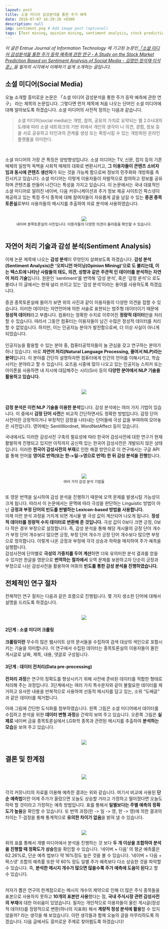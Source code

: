 ```yaml
---
layout: post
title: 소셜 미디어 감성분석을 통한 주가 예측
date: 2018-07-07 16:29:20 +0300
description: null
img: sentiment.png # Add image post (optional)
tags: [Text mining, opinion mining, sentiment analysis, stock prediction]
---
```


*이 글은 Entrue Journal of Information Technology 에 기고된 논문인[「소셜 미디어 감성분석을 통한 주가 등락 예측에 관한 연구 - A Study on the Stock Market Prediction Based on Sentiment Analysis of Social Media - 김영민·정석재·이석준」][link]을 필자의 시각에서 이해하기 쉽게 소개하는 글입니다.*

[link]: http://www.dbpia.co.kr/Journal/ArticleDetail/NODE06366393

## **소셜 미디어(Social Media)**

오늘 소개할 흥미로운 논문은 「소셜 미디어 감성분석을 통한 주가 등락 예측에 관한 연구」  라는 제목의 논문입니다. 그렇다면 먼저 제목에 처음 나오는 단어인 소셜 미디어에 대해 알아보도록 하겠습니다. 소셜 미디어의 사전적 정의는 다음과 같습니다. 
<br>

>소셜 미디어(social media)는 개방, 참여, 공유의 가치로 요약되는 웹 2.0시대의 도래에 따라 소셜 네트워크의 기반 위에서 개인의 생각이 나 의견, 경험, 정보 등을 서로 공유하고 타인과의 관계를 생성 또는 확장시킬 수 있는 개방화된 온라인 플랫폼을 의미한다.

<br>

소셜 미디어의 가장 큰 특징은 양방향성입니다. 소셜 미디어는 TV, 신문, 잡지 등의 기존 매체의 일방적 독백을 사회적 매체의 대화로 변환시키고, 
**그 이용자들이 콘텐츠 소비자임과 동시에 콘텐츠 생산자**가 되는 것을 가능케 함으로써 정보의 민주화와 개방화를 촉진시키고 있습니다. 
소셜 미디어는 이렇게 이용자들이 자발적으로 참여하고 정보를 공유하며 콘텐츠를 만들어 나간다는 특성을 가지고 있습니다. 
이 논문에서는 국내 대표적인 소셜 미디어로 알려진 네이버, 다음 커뮤니케이션과 주가 정보 제공 사이트인 팍스넷이 제공하고 있는 특정 주식 종목에 대해 참여자들이 자유롭게 
글을 남길 수 있는 **증권 종목 토론실**로부터 사용자들의 메시지를 추출하여 자료 분석에 사용하였습니다.
<br><br>
<center><img src="http://postfiles1.naver.net/MjAxNzA4MjZfODUg/MDAxNTAzNjkzMTAxNjY4.1sj2bt4uzA7Gn4dhojzxAGlKdElWsG7365sN9E29Q4kg.WhUYGTBt1r9VkswWaC5cpjiSjgQ8ML6B4e5JP_JH7JAg.PNG.anthouse28/image.png?type=w966"></center>
<center><sup>네이버 종목토론실의 사진입니다. 이용자들의 다양한 의견이 올라옴을 확인할 수 있습니다.</sup></center>
<br>

## **자연어 처리 기술과 감성 분석(Sentiment Analysis)**
이제 논문 제목에 나오는 **감성 분석**이 무엇인지 살펴보도록 하겠습니다. **감성 분석(Sentiment Analysis)은 ‘오피니언 마이닝(Opinion Mining)’으로 도 불리는데, 이는 텍스트에 나타난 사람들의 태도, 의견, 성향과 같은 주관적 인 데이터를 분석하는 자연어 처리 기술**입니다. 원문인 ‘sentiment’를 번역해 ‘감성 분석’, 혹은 ‘감정 분석’으 로도 불리나 이 글에서는 현재 널리 쓰이고 있는 ‘감성 분석’이라는 용어를 사용하도록 하겠습니다. 
<br><br>
증권 종목토론실에 들어가 보면 위의 사진과 같이 이용자들의 다양한 의견을 접할 수 있습니다. 이러한 데이터는 자연언어에 의한 서술로 표현되는 범주형 데이터이기 때문에 **정성적 데이터**라고 부릅니다. 컴퓨터는 정확한 수치로 이루어진 **정량적 데이터**만을 처리할 수 있습니다. 따라서 그동안 컴퓨터는 이용자들이 남긴 수많은 정성적 데이터를 처리할 수 없었습니다. 하지만, 이는 인공지능 분야가 발전함으로써, 더 이상 사실이 아니게 되었습니다. 
<br><br>
인공지능을 활용할 수 있는 분야 중, 컴퓨터공학자들이 늘 관심을 갖고 연구하는 분야가 하나 있습니다. 바로 **자연어 처리(Natural Language Processing, 줄여서 NLP)라는 분야**입니다. 
이 분야를 간단히 설명하자면 컴퓨터에게 인간의 언어를 이해시키고, 학습시키는 분야라고 할 수 있습니다. 요즈음 시중에 많이 나오고 있는 인공지능 스피커 또는 아이폰을 사용하면 내 지시에 
대답해주는 시리(Siri) 등의 **다양한 분야에서 NLP 기술을 활용하고 있습니다.**
<br><br>
<center><img src="http://paxcom.net/wp-content/uploads/2016/09/Words.png"></center>
<br>

**감정 분석은 이런 NLP 기술을 이용한 분석**입니다. 감성 분석에는 여러 가지 기법이 있습니다. 이 중에서 **감정 단어 사전**은 비교적 간단하면서도 정확한 방법입니다. 
감정 단어 사전이란 긍정적이거나 부정적인 감정을 나타내는 단어들에 극성 값을 부여하여 모아놓은 사전입니다. 영어에는 SentiWordnet, WordNetAffect 등이 있습니다.
<br>

국내에서도 이러한 감성사전 구축의 필요성에 따라 한국어 감성사전에 대한 연구가 현재 활발하게 진행되고 있지만 아직까지 공신력 있는 한국어 감성사전은 개발되지 않은 상태입니다. 
이러한 **한국어 감성사전의 부재**로 인한 해결 방안으로 이 연구에서는 구글 API를 통해 언어를 **영어로 번역(또는 한->일->영으로 번역) 한 뒤 감성 분석을 진행**합니다.
<br><br><br>
<center><img src="http://postfiles8.naver.net/MjAxNzA4MjZfMTE1/MDAxNTAzNjk1ODA4NjA2.zOrLEwtYuyoONapafdUC_B01d3O0B6qMG8tBXkUY5Xog.0ReNLX2lDKdSCi3BY0YRDL4D-mjvBL2oq7qO_XkHVesg.PNG.anthouse28/image.png?type=w966"></center>
<center><sup>여러 가지 감성 분석 기법들</sup></center>
<br>

또 영문 번역을 실시하여 감성 분석을 진행하기 때문에 오역 문제를 발생시킬 가능성이 크게 됩니다. 따라서 이 논문에서는 문맥에 따라 극성을 판단하는 Linguistic 방법이 아닌 
**긍정과 부정 단어의 빈도를 판별하는 Lexicon-based 방법을 사용합니다.**
<br>
이제 이런 분석 과정을 거치게 되면 게시물 별 극성 값이 계산되어 나오게 됩니다. **정성적 데이터를 정량적 수치 데이터로 변환해 준 것입니다.** 극성 값이 0보다 크면 긍정, 0보다 작은 경우 부정으로 설정합니다. 즉, 감성 분석을 통해 해당 게시물의 긍정 단어 개수가 부정 단어 개수보다 많으면 긍정, 부정 단어 개수가 긍정 단어 개수보다 많으면 부정으로 정의합니다. 이렇게 나온 긍정과 부정에 각각 상승과 하락을 매치하여 주가 예측을 실행합니다.
<br>
감성사전에 단어별로 **극성의 가중치를 두어 계산**하면 더욱 유의미한 분석 결과를 얻을 수 있지만 한글을 영문으로 **번역하는 절차에서** 오역 문제를 보완하고자 단순히 긍정과 부정으로 나뉜 감성사전을 활용하여 어휘의 **빈도를 통한 감성 분석을 진행하였습니다.**
<br>
## **전체적인 연구 절차**
전체적인 연구 절차는 다음과 같은 흐름으로 진행됩니다. 몇 가지 생소한 단어에 대해서 설명을 드리도록 하겠습니다.
<br><br>
<center><img src="http://postfiles7.naver.net/MjAxNzA4MjZfMjkx/MDAxNTAzNjk3Njg4OTQx.x_FVljH8kggjivI3mK_E-Bz350ujGgEuTwytkmiXIKEg.hhqXLd8ITd1NRHwKjuAJPjfm0ZT8G8XkzCEdUjmniqYg.PNG.anthouse28/image.png?type=w966"></center>

#### **2단계 : 소셜 미디어 크롤링**<br>
**크롤링이란** 무수히 많은 웹사이트 상의 문서들을 수집하여 검색 대상의 색인으로 포함시키는 기술을 의미합니다. 이 연구에서 수집된 데이터는 종목토론실의 이용자들이 올린 게시글로 날짜, 제목, 내용, 댓글로 구성됩니다.

#### **3단계 : 데이터 전처리(Data pre-processing)**<br>
**전처리 과정**은 연구의 정확도를 향상시키기 위해 사전에 준비된 데이터를 적합한 형태로 처리해 주는 과정입니다. 3단계에서는 여러 가지 특수문자와 같이 불필요한 데이터를 제거하고 유사한 내용을 반복적으로 사용하여 선동적 메시지를 담고 있는, 소위 “도배글” 과 같은 데이터를 제거합니다.

아래 그림에 간단한 도식화를 첨부하였습니다. 왼쪽 그림은 소셜 미디어에서 데이터를 수집하고 분석을 위한 **데이터 변형 과정**을 간략히 보여 주고 있습니다. 오른쪽 그림은 **실제로** 네이버 금융 종목토론실에서 LG화학 종목과 관련된 메시지를 추출하여 **분석하는 모습**을 보여 주고 있습니다.
<br><br>
<center><img src="http://postfiles1.naver.net/MjAxNzA4MjZfMjQ3/MDAxNTAzNzI2NDU4NzEx.glX-6mg4gjXiLJpeduUlbigmLOifJZpCZqli_7QvpeQg.jjZCBO7GEDDPGrHfb9AIa5jIrbeqWE5MZegnI5A-_Y4g.PNG.anthouse28/image.png?type=w966"></center>

## **결론 및 한계점**
<br>
<center><img src="http://postfiles14.naver.net/MjAxNzA4MjZfMTAx/MDAxNTAzNzI3NTI2Mjg0.EGCqeP4ob78VFp-6DYwC6WwYsguZ0hpmRrVl1b3P_GIg.mV7qYdfJBeqo2gg-nYx-IOU1mf5l4bvtSR8kEvQdF9Mg.PNG.anthouse28/image.png?type=w966"></center>
<br>

각각 커뮤니티의 자료를 이용해 예측한 결과는 위와 같습니다. 여기서 비교에 사용된 **단순 예측법**이란 어제 주가가 올랐으면 오늘도 상승할 거라고 가정하고 떨어졌다면 오늘도 하락 할 것이라고 가정하는 예측 방법입니다. 
표를 통해서 **일별보다는 주별 예측의 정확도가 높음**을 확인할 수 있습니다. 또 번역 과정(한 -> 일 -> 영, 한 -> 영)에 의한 결과의 차이는 T-검정을 통해 통계적으로 **유의한 차이가 없음**을 밝혀 낼 수 있습니다.
<br><br>

<center><img src="http://postfiles3.naver.net/MjAxNzA4MjZfMTI1/MDAxNTAzNzI4NTY3Njcw.vwOxmXiROwg3nLDIKsVN9z2SF9D_pLgV76lwHLKW7O0g.VBL59FAYGSZsBebgQXno7QL71Z6VE12zwJg6L10mDHwg.PNG.anthouse28/image.png?type=w966"></center>

위의 표를 통해서 개별 미디어에서 분석을 진행하는 것 보다 **두 개 이상을 조합하여 분석을 진행할 때 정확도가 상승**함을 확인할 수 있습니다. ‘네이버 + 다음’ 의 평균 예측률은 62.26%로, 단순 예측 법보다 약 16%정도 높은 것을 볼 수 있습니다. ‘네이버 + 다음 + 팍스넷’ 조합의 예측률 또한 약 60% 정도 일별 주가 예측보다 다소 상승한 것을 파악할 수 있습니다. 즉, **분석한 메시지 개수가 많으면 많을수록 주가 예측에 도움이 된다**고 할 수 있습니다.
<br><br>

저자가 뽑은 연구의 한계점으로는 메시지 개수의 제약으로 인해 더 많은 주식 종목들을 표본으로 사용하지 못하고 **10개의 표본만 사용**했다는 점, **국내 주식시장 관련 감성사전의 부재**에 대한 아쉬움이 있었습니다. 필자는 개인적으로 이용자들이 올린 게시글(정성적 데이터)를 정량적으로 변환(하나의 지표화) 해서 **계량적 정성 분석에 활용**할 수 있지 않을까? 라는 생각을 해 보았습니다. 이런 생각들과 함께 오늘의 글을 마무리하도록 하겠습니다. 다음 글에서도 흥미로운 주제로 찾아뵙도록 하겠습니다!


 




 
 


